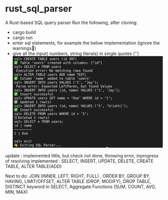 # rust_sql_parser
A Rust-based SQL query parser 
Run the following, after cloning:
- cargo build
- cargo run
- enter sql statements, for example the below implementation (ignore the warnings😬)
- give all the input( numbers, string literals) in single quotes ('')
![execution](image-1.png)


update : implemented little, but check not done, throwing error, inprogress of resolving
implemented :
SELECT, INSERT, UPDATE, DELETE, CREATE TABLE, ALTER TABLE(ADD)

Next to do:
JOIN (INNER, LEFT, RIGHT, FULL) ,  ORDER BY,  GROUP BY,  HAVING,  LIMIT/OFFSET,  ALTER TABLE (DROP, MODIFY), DROP TABLE,  DISTINCT keyword in SELECT,  Aggregate Functions (SUM, COUNT, AVG, MIN, MAX)


